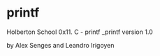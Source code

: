 # printf
Holberton School 0x11. C - printf
_printf version 1.0

by Alex Senges and Leandro Irigoyen

